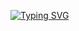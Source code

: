 [![Typing SVG](https://readme-typing-svg.demolab.com?font=Source+Code+Pro&weight=700&size=44&duration=2500&pause=10&color=D300F7&vCenter=true&random=false&width=435&lines=Hi%2C+I'm+Afthab)](https://git.io/typing-svg)
